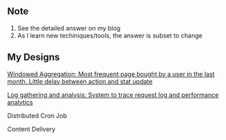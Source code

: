 Note
------------
1. See the detailed answer on my blog
2. As I learn new techiniques/tools, the answer is subset to change 

My Designs
-----------

[Windowed Aggregation: Most frequent page bought by a user in the last month. Little delay between action and stat update](http://george24601.github.io/2017/05/13/stream-agg-design.html)

[Log gathering and analysis: System to trace request log and performance analytics](http://george24601.github.io/2017/07/23/request-gatherer.html)

Distributed Cron Job

Content Delivery


